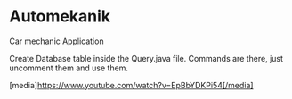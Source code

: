 # Automekanik
Car mechanic Application

Create Database table inside the Query.java file.
Commands are there, just uncomment them and use them.


[media]https://www.youtube.com/watch?v=EpBbYDKPi54[/media]
